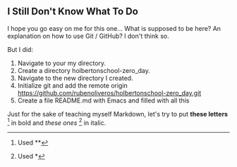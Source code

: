 ## I Still Don't Know What To Do

I hope you go easy on me for this one... What is supposed to be here? An explanation on how to use Git / GitHub? I don't think so.

But I did:

1. Navigate to your my directory.
2. Create a directory holbertonschool-zero_day.
3. Navigate to the new directory I created.
4. Initialize git and add the remote origin https://github.com/rubenoliveros/holbertonschool-zero_day.git
5. Create a file README.md with Emacs and filled with all this

Just for the sake of teaching myself Markdown, let's try to put **these letters** [^1] in bold and *these ones* [^2] in italic.

[^1]: Used **
[^2]: Used *
